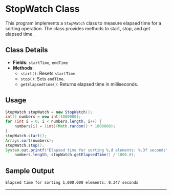# StopWatch Class

This program implements a `StopWatch` class to measure elapsed time for a sorting operation. The class provides methods to start, stop, and get elapsed time.

## Class Details

- **Fields**: `startTime`, `endTime`
- **Methods**: 
  - `start()`: Resets `startTime`.
  - `stop()`: Sets `endTime`.
  - `getElapsedTime()`: Returns elapsed time in milliseconds.

## Usage

```java
StopWatch stopWatch = new StopWatch();
int[] numbers = new int[1000000];
for (int i = 0; i < numbers.length; i++) {
    numbers[i] = (int)(Math.random() * 1000000);
}
stopWatch.start();
Arrays.sort(numbers);
stopWatch.stop();
System.out.printf("Elapsed time for sorting %,d elements: %.3f seconds", 
    numbers.length, stopWatch.getElapsedTime() / 1000.0);
```

## Sample Output

```
Elapsed time for sorting 1,000,000 elements: 0.347 seconds
```

---